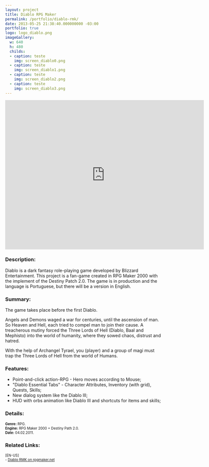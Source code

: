 ```yaml
---
layout: project
title: Diablo RPG Maker
permalink: /portfolio/diablo-rmk/
date: 2013-05-25 21:38:40.000000000 -03:00
portfolio: true
logo: logo_diablo.png
imageGallery:
  w: 640
  h: 480
  childs:
  - caption: teste
    img: screen_diablo0.png
  - caption: teste
    img: screen_diablo1.png
  - caption: teste
    img: screen_diablo2.png
  - caption: teste
    img: screen_diablo3.png
---
```


<div class="video-container">
<iframe width="640" height="480" src="https://www.youtube.com/embed/uPAZpw5VGas" frameborder="0" allowfullscreen></iframe>
</div>

### Description:

Diablo is a dark fantasy role-playing game developed by Blizzard Entertainment. This project is a fan-game created in RPG Maker 2000 with the implement of the Destiny Patch 2.0. The game is in production and the language is Portuguese, but there will be a version in English.

### Summary:

The game takes place before the first Diablo.

Angels and Demons waged a war for centuries, until the ascension of man. So Heaven and Hell, each tried to compel man to join their cause. A treacherous mutiny forced the Three Lords of Hell (Diablo, Baal and Mephisto) into the world of humanity, where they sowed chaos, distrust and hatred.

With the help of Archangel Tyrael, you (player) and a group of magi must trap the Three Lords of Hell from the world of Humans.

### Features:

- Point-and-click action-RPG - Hero moves according to Mouse;
- "Diablo Essential Tabs" - Character Attributes, Inventory (with grid), Quests, Skills;
- New dialog system like the Diablo III;
- HUD with orbs animation like Diablo III and shortcuts for items and skills;


### Details:
<p style="font-size:0.8em">
<strong>Genre:</strong> RPG.<br>
<strong>Engine:</strong> RPG Maker 2000 + Destiny Path 2.0.<br>
<strong>Date:</strong> 04.02.2011.<br>
</p>

### Related Links:
<p style="font-size:0.8em">
[EN-US]<br>
- <a href="https://rpgmaker.net/games/4013/">Diablo RMK on rpgmaker.net</a><br>
</p>
